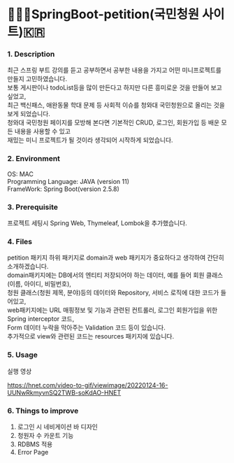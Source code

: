 # 🧑🏻‍💻SpringBoot-petition(국민청원 사이트)🇰🇷

### 1. Description

최근 스프링 부트 강의를 듣고 공부하면서 공부한 내용을 가지고 어떤 미니프로젝트를 만들지 고민하였습니다.</br>
보통 게시판이나 todoList등을 많이 만든다고 하지만 다른 흥미로운 것을 만들어 보고 싶었고,</br>
최근 백신패스, 애완동물 학대 문제 등 사회적 이슈를 청와대 국민청원으로 올리는 것을 보게 되었습니다.</br>
청와대 국민청원 페이지를 모방해 본다면 기본적인 CRUD, 로그인, 회원가입 등 배운 모든 내용을 사용할 수 있고</br>
재밌는 미니 프로젝트가 될 것이라 생각되어 시작하게 되었습니다.</br>


### 2. Environment

OS: MAC</br>
Programming Language: JAVA (version 11)</br>
FrameWork: Spring Boot(version 2.5.8)</br>


### 3. Prerequisite

프로젝트 세팅시 Spring Web, Thymeleaf, Lombok을 추가했습니다.


### 4. Files 

petition 패키지 하위 패키지로 domain과 web 패키지가 중요하다고 생각하여 간단히 소개하겠습니다.</br>
domain패키지에는 DB에서의 엔티티 저장되어야 하는 데이터, 예를 들어 회원 클래스(이름, 아이디, 비밀번호),</br> 
청원 클래스(청원 제목, 분야)등의 데이터와 Repository, 서비스 로직에 대한 코드가 들어있고, </br> 
web패키지에는 URL 매핑정보 및 기능과 관련된 컨트롤러, 로그인 회원가입을 위한 Spring interceptor 코드,</br>
Form 데이터 누락을 막아주는 Validation 코드 등이 있습니다.</br>
추가적으로 view와 관련된 코드는 resources 패키지에 있습니다.</br>


### 5. Usage

실행 영상

https://hnet.com/video-to-gif/viewimage/20220124-16-UUNwRkmyvnSQ2TWB-soKdAO-HNET


### 6. Things to improve

1. 로그인 시 네비게이션 바 디자인
2. 청원자 수 카운트 기능
3. RDBMS 적용
4. Error Page
